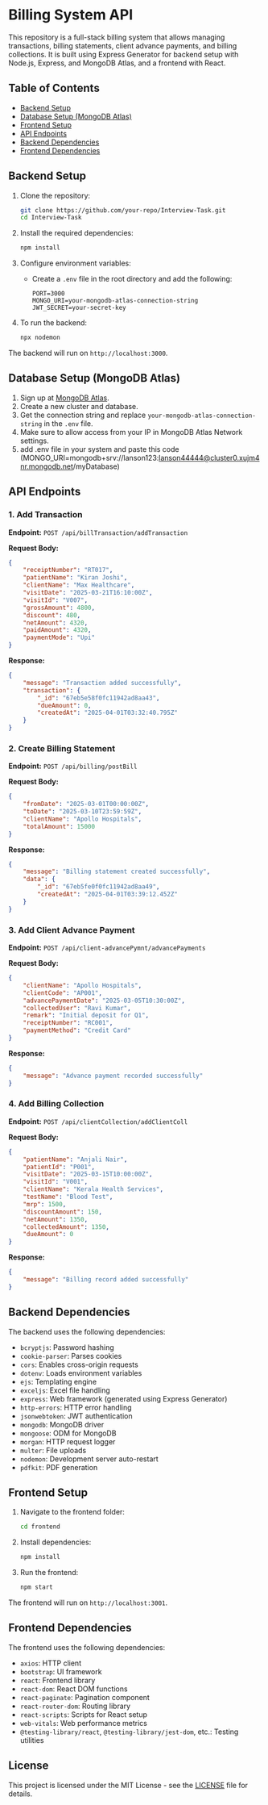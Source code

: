 # Billing System API

This repository is a full-stack billing system that allows managing transactions, billing statements, client advance payments, and billing collections. It is built using Express Generator for backend setup with Node.js, Express, and MongoDB Atlas, and a frontend with React.

## Table of Contents
- [Backend Setup](#backend-setup)
- [Database Setup (MongoDB Atlas)](#database-setup-mongodb-atlas)
- [Frontend Setup](#frontend-setup)
- [API Endpoints](#api-endpoints)
- [Backend Dependencies](#backend-dependencies)
- [Frontend Dependencies](#frontend-dependencies)

## Backend Setup

1. Clone the repository:
   ```bash
   git clone https://github.com/your-repo/Interview-Task.git
   cd Interview-Task
   ```

2. Install the required dependencies:
   ```bash
   npm install
   ```

3. Configure environment variables:
   - Create a `.env` file in the root directory and add the following:
     ```env
     PORT=3000
     MONGO_URI=your-mongodb-atlas-connection-string
     JWT_SECRET=your-secret-key
     ```

4. To run the backend:
   ```bash
   npx nodemon
   ```

The backend will run on `http://localhost:3000`.

## Database Setup (MongoDB Atlas)

1. Sign up at [MongoDB Atlas](https://www.mongodb.com/atlas).
2. Create a new cluster and database.
3. Get the connection string and replace `your-mongodb-atlas-connection-string` in the `.env` file.
4. Make sure to allow access from your IP in MongoDB Atlas Network settings.
5. add .env file in your system and paste this code (MONGO_URI=mongodb+srv://lanson123:lanson44444@cluster0.xujm4nr.mongodb.net/myDatabase)


## API Endpoints

### 1. Add Transaction
**Endpoint:** `POST /api/billTransaction/addTransaction`

**Request Body:**
```json
{
    "receiptNumber": "RT017",
    "patientName": "Kiran Joshi",
    "clientName": "Max Healthcare",
    "visitDate": "2025-03-21T16:10:00Z",
    "visitId": "V007",
    "grossAmount": 4800,
    "discount": 480,
    "netAmount": 4320,
    "paidAmount": 4320,
    "paymentMode": "Upi"
}
```

**Response:**
```json
{
    "message": "Transaction added successfully",
    "transaction": {
        "_id": "67eb5e58f0fc11942ad8aa43",
        "dueAmount": 0,
        "createdAt": "2025-04-01T03:32:40.795Z"
    }
}
```

### 2. Create Billing Statement
**Endpoint:** `POST /api/billing/postBill`

**Request Body:**
```json
{
    "fromDate": "2025-03-01T00:00:00Z",
    "toDate": "2025-03-10T23:59:59Z",
    "clientName": "Apollo Hospitals",
    "totalAmount": 15000
}
```

**Response:**
```json
{
    "message": "Billing statement created successfully",
    "data": {
        "_id": "67eb5fe0f0fc11942ad8aa49",
        "createdAt": "2025-04-01T03:39:12.452Z"
    }
}
```

### 3. Add Client Advance Payment
**Endpoint:** `POST /api/client-advancePymnt/advancePayments`

**Request Body:**
```json
{
    "clientName": "Apollo Hospitals",
    "clientCode": "AP001",
    "advancePaymentDate": "2025-03-05T10:30:00Z",
    "collectedUser": "Ravi Kumar",
    "remark": "Initial deposit for Q1",
    "receiptNumber": "RC001",
    "paymentMethod": "Credit Card"
}
```

**Response:**
```json
{
    "message": "Advance payment recorded successfully"
}
```

### 4. Add Billing Collection
**Endpoint:** `POST /api/clientCollection/addClientColl`

**Request Body:**
```json
{
    "patientName": "Anjali Nair",
    "patientId": "P001",
    "visitDate": "2025-03-15T10:00:00Z",
    "visitId": "V001",
    "clientName": "Kerala Health Services",
    "testName": "Blood Test",
    "mrp": 1500,
    "discountAmount": 150,
    "netAmount": 1350,
    "collectedAmount": 1350,
    "dueAmount": 0
}
```

**Response:**
```json
{
    "message": "Billing record added successfully"
}
```

## Backend Dependencies

The backend uses the following dependencies:

- `bcryptjs`: Password hashing
- `cookie-parser`: Parses cookies
- `cors`: Enables cross-origin requests
- `dotenv`: Loads environment variables
- `ejs`: Templating engine
- `exceljs`: Excel file handling
- `express`: Web framework (generated using Express Generator)
- `http-errors`: HTTP error handling
- `jsonwebtoken`: JWT authentication
- `mongodb`: MongoDB driver
- `mongoose`: ODM for MongoDB
- `morgan`: HTTP request logger
- `multer`: File uploads
- `nodemon`: Development server auto-restart
- `pdfkit`: PDF generation

## Frontend Setup

1. Navigate to the frontend folder:
   ```bash
   cd frontend
   ```

2. Install dependencies:
   ```bash
   npm install
   ```

3. Run the frontend:
   ```bash
   npm start
   ```

The frontend will run on `http://localhost:3001`.

## Frontend Dependencies

The frontend uses the following dependencies:

- `axios`: HTTP client
- `bootstrap`: UI framework
- `react`: Frontend library
- `react-dom`: React DOM functions
- `react-paginate`: Pagination component
- `react-router-dom`: Routing library
- `react-scripts`: Scripts for React setup
- `web-vitals`: Web performance metrics
- `@testing-library/react`, `@testing-library/jest-dom`, etc.: Testing utilities

## License

This project is licensed under the MIT License - see the [LICENSE](LICENSE) file for details.

